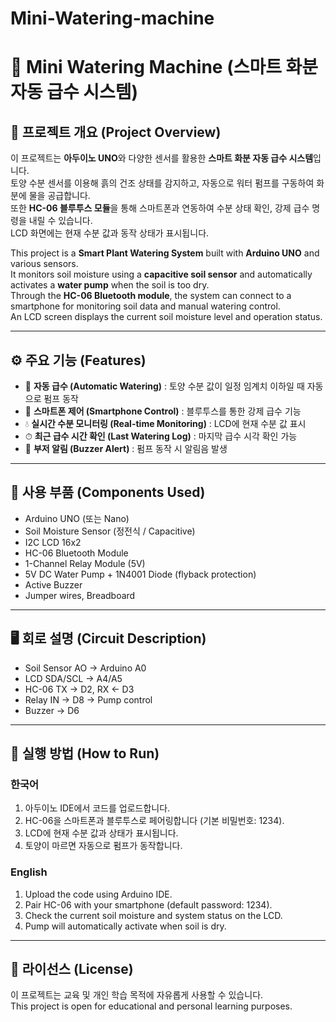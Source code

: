 # Mini-Watering-machine


# 🌱 Mini Watering Machine (스마트 화분 자동 급수 시스템)

## 📌 프로젝트 개요 (Project Overview)
이 프로젝트는 **아두이노 UNO**와 다양한 센서를 활용한 **스마트 화분 자동 급수 시스템**입니다.  
토양 수분 센서를 이용해 흙의 건조 상태를 감지하고, 자동으로 워터 펌프를 구동하여 화분에 물을 공급합니다.  
또한 **HC-06 블루투스 모듈**을 통해 스마트폰과 연동하여 수분 상태 확인, 강제 급수 명령을 내릴 수 있습니다.  
LCD 화면에는 현재 수분 값과 동작 상태가 표시됩니다.  

This project is a **Smart Plant Watering System** built with **Arduino UNO** and various sensors.  
It monitors soil moisture using a **capacitive soil sensor** and automatically activates a **water pump** when the soil is too dry.  
Through the **HC-06 Bluetooth module**, the system can connect to a smartphone for monitoring soil data and manual watering control.  
An LCD screen displays the current soil moisture level and operation status.  

---

## ⚙️ 주요 기능 (Features)
- 🌱 **자동 급수 (Automatic Watering)** : 토양 수분 값이 일정 임계치 이하일 때 자동으로 펌프 동작  
- 📲 **스마트폰 제어 (Smartphone Control)** : 블루투스를 통한 강제 급수 기능  
- 💧 **실시간 수분 모니터링 (Real-time Monitoring)** : LCD에 현재 수분 값 표시  
- ⏱ **최근 급수 시간 확인 (Last Watering Log)** : 마지막 급수 시각 확인 가능  
- 🔔 **부저 알림 (Buzzer Alert)** : 펌프 동작 시 알림음 발생  

---

## 🔧 사용 부품 (Components Used)
- Arduino UNO (또는 Nano)  
- Soil Moisture Sensor (정전식 / Capacitive)  
- I2C LCD 16x2  
- HC-06 Bluetooth Module  
- 1-Channel Relay Module (5V)  
- 5V DC Water Pump + 1N4001 Diode (flyback protection)  
- Active Buzzer  
- Jumper wires, Breadboard  

---

## 🖥 회로 설명 (Circuit Description)
- Soil Sensor AO → Arduino A0  
- LCD SDA/SCL → A4/A5  
- HC-06 TX → D2, RX ← D3  
- Relay IN → D8 → Pump control  
- Buzzer → D6  

---

## 🚀 실행 방법 (How to Run)
### 한국어
1. 아두이노 IDE에서 코드를 업로드합니다.  
2. HC-06을 스마트폰과 블루투스로 페어링합니다 (기본 비밀번호: 1234).  
3. LCD에 현재 수분 값과 상태가 표시됩니다.  
4. 토양이 마르면 자동으로 펌프가 동작합니다.  

### English
1. Upload the code using Arduino IDE.  
2. Pair HC-06 with your smartphone (default password: 1234).  
3. Check the current soil moisture and system status on the LCD.  
4. Pump will automatically activate when soil is dry.  

---

## 📜 라이선스 (License)
이 프로젝트는 교육 및 개인 학습 목적에 자유롭게 사용할 수 있습니다.  
This project is open for educational and personal learning purposes.  
